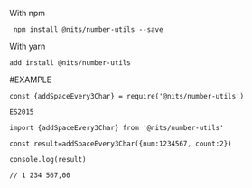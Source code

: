 With npm

```shell
 npm install @nits/number-utils --save

```

With yarn

```
add install @nits/number-utils

```

#EXAMPLE

```
const {addSpaceEvery3Char} = require('@nits/number-utils')

ES2015

import {addSpaceEvery3Char} from '@nits/number-utils'

const result=addSpaceEvery3Char({num:1234567, count:2})

console.log(result)

// 1 234 567,00

```
